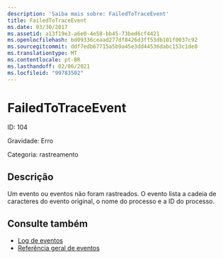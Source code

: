 ```yaml
---
description: 'Saiba mais sobre: FailedToTraceEvent'
title: FailedToTraceEvent
ms.date: 03/30/2017
ms.assetid: a13f19e3-a6e0-4e58-bb45-73bed6cf4421
ms.openlocfilehash: bd09336ceaad277df8426d3ff53db101f0037c92
ms.sourcegitcommit: ddf7edb67715a5b9a45e3dd44536dabc153c1de0
ms.translationtype: MT
ms.contentlocale: pt-BR
ms.lasthandoff: 02/06/2021
ms.locfileid: "99783502"
---
```

# <a name="failedtotraceevent"></a>FailedToTraceEvent

ID: 104  
  
 Gravidade: Erro  
  
 Categoria: rastreamento  
  
## <a name="description"></a>Descrição  

 Um evento ou eventos não foram rastreados. O evento lista a cadeia de caracteres do evento original, o nome do processo e a ID do processo.  
  
## <a name="see-also"></a>Consulte também

- [Log de eventos](index.md)
- [Referência geral de eventos](events-general-reference.md)
